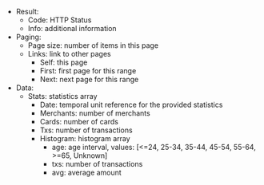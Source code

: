 * Result:
    * Code: HTTP Status
    * Info: additional information
* Paging:
    * Page size: number of items in this page
    * Links: link to other pages
        * Self: this page
        * First: first page for this range
        * Next: next page for this range
* Data:
    * Stats: statistics array
        * Date: temporal unit reference for the provided statistics
        * Merchants: number of merchants
        * Cards: number of cards
        * Txs: number of transactions
        * Histogram: histogram array
            * age: age interval, values: [<=24, 25-34, 35-44, 45-54, 55-64, >=65, Unknown]
            * txs: number of transactions
            * avg: average amount
